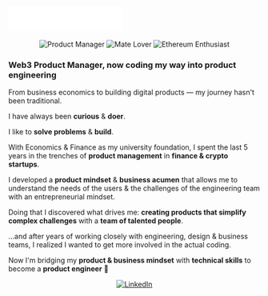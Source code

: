 ![check1](check1.svg)

<div align="center">
  <img src="https://img.shields.io/badge/🧉%20Product%20Manager-0077b6" alt="Product Manager">
  <img src="https://img.shields.io/badge/🇦🇷%20Argentino-0077b6" alt="Mate Lover">
  <img src="https://img.shields.io/badge/Ethereum-0077b6?logo=ethereum" alt="Ethereum Enthusiast">
</div>

### Web3 Product Manager, now coding my way into product engineering

From business economics to building digital products — my journey hasn't been traditional. 

I have always been **curious** & **doer**. 

I like to **solve problems** & **build**.

With Economics & Finance as my university foundation, I spent the last 5 years in the trenches of **product management** in **finance & crypto startups**.

I developed a **product mindset** & **business acumen** that allows me to understand the needs of the users & the challenges of the engineering team with an entrepreneurial mindset.

Doing that I discovered what drives me: **creating products that simplify complex challenges** with a **team of talented people**.

...and after years of working closely with engineering, design & business teams, I realized I wanted to get more involved in the actual coding.

Now I'm bridging my **product & business mindset** with **technical skills** to become a **product engineer** 🚀

<div align="center">
  <a href="https://www.linkedin.com/in/tomaspm/" target="_blank">
    <img src="https://img.shields.io/badge/Let's%20connect%20on%20LinkedIn%20🚀-%230077B5.svg?&style=for-the-badge&logo=linkedin&logoColor=white" alt="LinkedIn">
  </a>
</div>